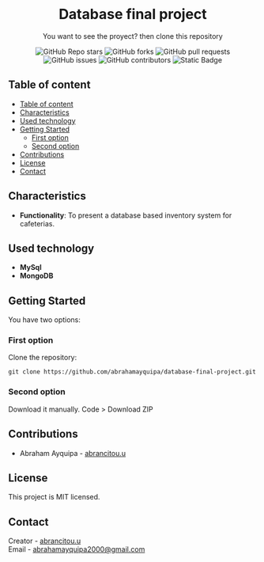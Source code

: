 <br>
<h1 align="center">Database final project</h1>
<p align="center">You want to see the proyect? then clone this repository</p>
<div align="center">
    <img alt="GitHub Repo stars" src="https://img.shields.io/github/stars/abrahamayquipa/database-final-project">
    <img alt="GitHub forks" src="https://img.shields.io/github/forks/abrahamayquipa/database-final-project">
    <img alt="GitHub pull requests" src="https://img.shields.io/github/issues-pr/abrahamayquipa/database-final-project">
    <img alt="GitHub issues" src="https://img.shields.io/github/issues/abrahamayquipa/database-final-project">
    <img alt="GitHub contributors" src="https://img.shields.io/github/contributors/abrahamayquipa/database-final-project">
    <img alt="Static Badge" src="https://img.shields.io/badge/license-MIT-yellow">
</div>

## ​Table of content
- [​Table of content](#table-of-content)
- [​Characteristics](#characteristics)
- [Used technology](#used-technology)
- [Getting Started](#getting-started)
  - [First option](#first-option)
  - [Second option](#second-option)
- [Contributions](#contributions)
- [License](#license)
- [​Contact](#contact)

## ​Characteristics
* **Functionality**: To present a database based inventory system for cafeterias.

## Used technology
* **MySql**
* **MongoDB**

## Getting Started
You have two options:

### First option
Clone the repository:
```shell
git clone https://github.com/abrahamayquipa/database-final-project.git
```

### Second option
Download it manually. Code > Download ZIP

## Contributions
* Abraham Ayquipa - [abrancitou.u](https://github.com/abrahamayquipa)

## License
This project is MIT licensed.

## ​Contact
Creator - [abrancitou.u](https://github.com/abrahamayquipa)  
Email - [abrahamayquipa2000@gmail.com]()
